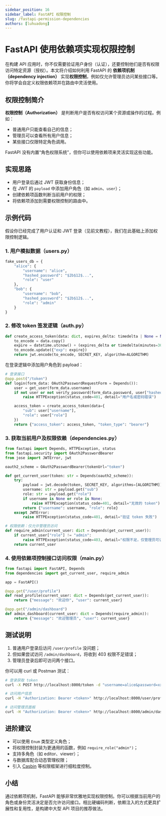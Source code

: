 ```yaml
---
sidebar_position: 16
sidebar_label: FastAPI 权限控制
slug: /fastapi-permission-dependencies
authors: [luhuadong]
---
```


# FastAPI 使用依赖项实现权限控制

在构建 API 应用时，你不仅需要验证用户身份（认证），还要控制他们是否有权限访问特定资源（授权）。本文将介绍如何利用 FastAPI 的 **依赖项机制（dependency injection）** 实现**权限控制**，例如仅允许管理员访问某些接口等。你将学会自定义权限依赖项并在路由中灵活使用。



## 权限控制简介

**权限控制（Authorization）** 是判断用户是否有权访问某个资源或操作的过程。例如：

- 普通用户只能查看自己的信息；
- 管理员可以查看所有用户信息；
- 某些接口仅限特定角色调用。

FastAPI 没有内置“角色权限系统”，但你可以使用依赖项来灵活实现这些功能。



## 实现思路

- 用户登录后通过 JWT 获取身份信息；
- 在 JWT 的 `payload` 中添加用户角色（如 `admin`、`user`）；
- 创建依赖项函数判断当前用户的权限；
- 将依赖项添加到需要权限控制的路由中。



## 示例代码

假设你已经完成了用户认证和 JWT 登录（见前文教程），我们在此基础上添加权限控制逻辑。

### 1. 用户模拟数据（users.py）

```python showLineNumbers title="users.py"
fake_users_db = {
    "alice": {
        "username": "alice",
        "hashed_password": "$2b$12$...",
        "role": "user"
    },
    "bob": {
        "username": "bob",
        "hashed_password": "$2b$12$...",
        "role": "admin"
    }
}
```



### 2. 修改 token 签发逻辑（auth.py）

```python showLineNumbers title="auth.py"
def create_access_token(data: dict, expires_delta: timedelta | None = None):
    to_encode = data.copy()
    expire = datetime.utcnow() + (expires_delta or timedelta(minutes=30))
    to_encode.update({"exp": expire})
    return jwt.encode(to_encode, SECRET_KEY, algorithm=ALGORITHM)
```

在登录逻辑中添加用户角色到 payload：

```python showLineNumbers
# 登录接口
@app.post("/token")
def login(form_data: OAuth2PasswordRequestForm = Depends()):
    user = get_user(form_data.username)
    if not user or not verify_password(form_data.password, user["hashed_password"]):
        raise HTTPException(status_code=401, detail="用户名或密码错误")

    access_token = create_access_token(data={
        "sub": user["username"],
        "role": user["role"]
    })
    return {"access_token": access_token, "token_type": "bearer"}
```



### 3. 获取当前用户及权限依赖（dependencies.py）

```python showLineNumbers title="dependencies.py"
from fastapi import Depends, HTTPException, status
from fastapi.security import OAuth2PasswordBearer
from jose import JWTError, jwt

oauth2_scheme = OAuth2PasswordBearer(tokenUrl="token")

def get_current_user(token: str = Depends(oauth2_scheme)):
    try:
        payload = jwt.decode(token, SECRET_KEY, algorithms=[ALGORITHM])
        username: str = payload.get("sub")
        role: str = payload.get("role")
        if username is None or role is None:
            raise HTTPException(status_code=401, detail="无效的 token")
        return {"username": username, "role": role}
    except JWTError:
        raise HTTPException(status_code=401, detail="验证 token 失败")

# 权限依赖：仅允许管理员访问
def require_admin(current_user: dict = Depends(get_current_user)):
    if current_user["role"] != "admin":
        raise HTTPException(status_code=403, detail="权限不足，仅管理员可访问")
    return current_user
```



### 4. 使用依赖项控制接口访问权限（main.py）

```python showLineNumbers title="main.py"
from fastapi import FastAPI, Depends
from dependencies import get_current_user, require_admin

app = FastAPI()

@app.get("/user/profile")
def read_profile(current_user: dict = Depends(get_current_user)):
    return {"message": "欢迎你", "user": current_user}

@app.get("/admin/dashboard")
def admin_dashboard(current_user: dict = Depends(require_admin)):
    return {"message": "欢迎管理员", "user": current_user}
```



## 测试说明

1. 普通用户登录后访问 `/user/profile` 没问题；
2. 但如果尝试访问 `/admin/dashboard`，将收到 403 权限不足错误；
3. 管理员登录后即可访问两个接口。

你可以用 curl 或 Postman 测试：

```bash showLineNumbers
# 登录获取 token
curl -X POST http://localhost:8000/token -d "username=alice&password=xxx" -H "Content-Type: application/x-www-form-urlencoded"

# 访问用户信息
curl -H "Authorization: Bearer <token>" http://localhost:8000/user/profile

# 访问管理员面板
curl -H "Authorization: Bearer <token>" http://localhost:8000/admin/dashboard
```



## 进阶建议

- 可以使用 `Enum` 类型定义角色；
- 将权限控制封装为更通用的函数，例如 `require_role("admin")`；
- 支持多角色（如 editor、viewer）；
- 与数据库配合动态管理权限；
- 引入 [Casbin](https://github.com/casbin) 等权限框架进行细粒度控制。



## 小结

通过依赖项机制，FastAPI 能够非常优雅地实现权限控制。你可以根据当前用户的角色或身份灵活决定是否允许访问接口。相比硬编码判断，依赖注入的方式更具扩展性和复用性，是构建中大型 API 项目的推荐做法。
